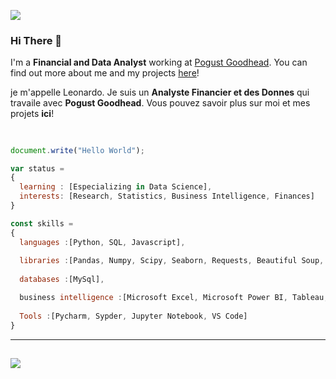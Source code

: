 ![](https://komarev.com/ghpvc/?username=LeonardoTerra)
### Hi There 👋
I'm a **Financial and Data Analyst** working at [Pogust Goodhead](https://pogustgoodhead.com). 
You can find out more about me and my projects [here]([https://linktr.ee/leonardoterra?utm_source=linktree_admin_share](https://linktr.ee/leonardoterra))!

je m'appelle Leonardo. Je suis un **Analyste Financier et des Donnes** qui travaile avec **Pogust Goodhead**.
Vous pouvez savoir plus sur moi et mes projets **ici**!
##

```js

document.write("Hello World");

var status = 
{ 
  learning : [Especializing in Data Science],
  interests: [Research, Statistics, Business Intelligence, Finances]
}

const skills = 
{
  languages :[Python, SQL, Javascript],
  
  libraries :[Pandas, Numpy, Scipy, Seaborn, Requests, Beautiful Soup, Selenium],
  
  databases :[MySql],

  business intelligence :[Microsoft Excel, Microsoft Power BI, Tableau, Qlik Sense],
  
  Tools :[Pycharm, Sypder, Jupyter Notebook, VS Code]
}
```
---
##
<div>
  <a href="https://www.linkedin.com/in/leonardo-terra-97b592124/" target="_blank"><img src="https://img.shields.io/badge/LinkedIn-0077B5?style=for-the-badge&logo=linkedin&logoColor=white"></a>
</div>

<!---
LeonardoTerra/LeonardoTerra is a ✨ special ✨ repository because its `README.md` (this file) appears on your GitHub profile.
You can click the Preview link to take a look at your changes.
--->
